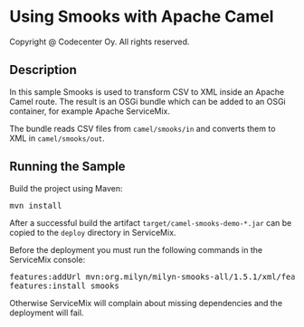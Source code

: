 Using Smooks with Apache Camel
==============================
Copyright @ Codecenter Oy. All rights reserved.

Description
-----------

In this sample Smooks is used to transform CSV to XML inside an Apache Camel route. 
The result is an OSGi bundle which can be added to an OSGi container, for example Apache ServiceMix. 

The bundle reads CSV files from `camel/smooks/in` and converts them to XML in `camel/smooks/out`.

Running the Sample
------------------

Build the project using Maven:

<pre>
mvn install
</pre>

After a successful build the artifact `target/camel-smooks-demo-*.jar` can be copied to 
the `deploy` directory in ServiceMix.

Before the deployment you must run the following commands in the ServiceMix console:

<pre>
features:addUrl mvn:org.milyn/milyn-smooks-all/1.5.1/xml/features
features:install smooks
</pre>

Otherwise ServiceMix will complain about missing dependencies and the deployment
will fail. 
